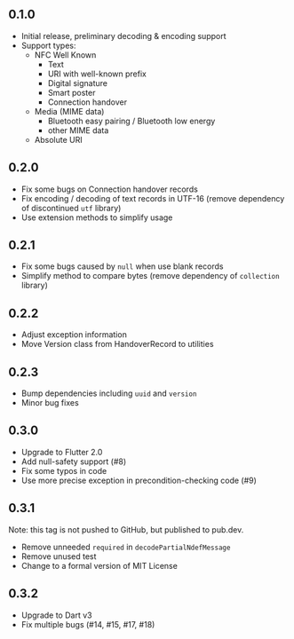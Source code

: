 ## 0.1.0

* Initial release, preliminary decoding & encoding support
* Support types:
  * NFC Well Known
    * Text
    * URI with well-known prefix
    * Digital signature
    * Smart poster
    * Connection handover
  * Media (MIME data)
    * Bluetooth easy pairing / Bluetooth low energy
    * other MIME data
  * Absolute URI

## 0.2.0

* Fix some bugs on Connection handover records
* Fix encoding / decoding of text records in UTF-16 (remove dependency of discontinued `utf` library)
* Use extension methods to simplify usage

## 0.2.1

* Fix some bugs caused by `null` when use blank records
* Simplify method to compare bytes (remove dependency of `collection` library)

## 0.2.2

* Adjust exception information
* Move Version class from HandoverRecord to utilities

## 0.2.3

* Bump dependencies including `uuid` and `version`
* Minor bug fixes

## 0.3.0

* Upgrade to Flutter 2.0
* Add null-safety support (#8)
* Fix some typos in code
* Use more precise exception in precondition-checking code (#9)

## 0.3.1

Note: this tag is not pushed to GitHub, but published to pub.dev.

* Remove unneeded `required` in `decodePartialNdefMessage`
* Remove unused test
* Change to a formal version of MIT License

## 0.3.2

* Upgrade to Dart v3
* Fix multiple bugs (#14, #15, #17, #18)
